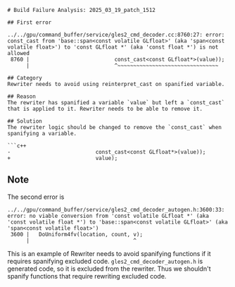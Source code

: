 ```
# Build Failure Analysis: 2025_03_19_patch_1512

## First error

../../gpu/command_buffer/service/gles2_cmd_decoder.cc:8760:27: error: const_cast from 'base::span<const volatile GLfloat>' (aka 'span<const volatile float>') to 'const GLfloat *' (aka 'const float *') is not allowed
 8760 |                           const_cast<const GLfloat*>(value));
      |                           ^~~~~~~~~~~~~~~~~~~~~~~~~~~~~~~~~

## Category
Rewriter needs to avoid using reinterpret_cast on spanified variable.

## Reason
The rewriter has spanified a variable `value` but left a `const_cast` that is applied to it. Rewriter needs to be able to remove it.

## Solution
The rewriter logic should be changed to remove the `const_cast` when spanifying a variable.

```c++
-                           const_cast<const GLfloat*>(value));
+                           value);
```

## Note
The second error is 

```
../../gpu/command_buffer/service/gles2_cmd_decoder_autogen.h:3600:33: error: no viable conversion from 'const volatile GLfloat *' (aka 'const volatile float *') to 'base::span<const volatile GLfloat>' (aka 'span<const volatile float>')
 3600 |   DoUniform4fv(location, count, v);
      |                                 ^
```

This is an example of Rewriter needs to avoid spanifying functions if it requires spanifying excluded code.
`gles2_cmd_decoder_autogen.h` is generated code, so it is excluded from the rewriter. Thus we shouldn't spanify functions that require rewriting excluded code.